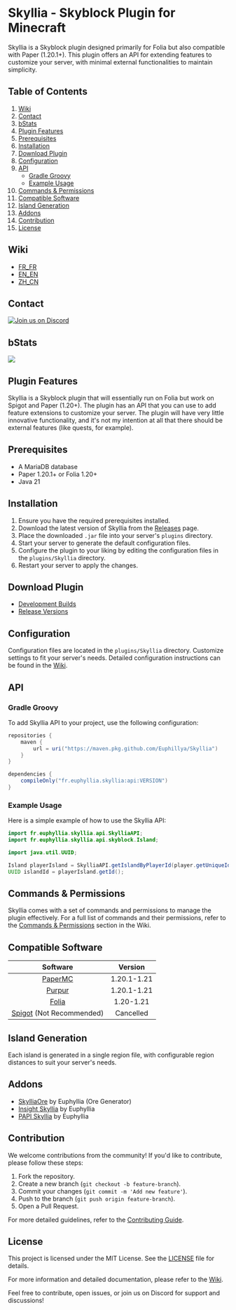 # Skyllia - Skyblock Plugin for Minecraft

Skyllia is a Skyblock plugin designed primarily for Folia but also compatible with Paper (1.20.1+). This plugin offers an API for extending features to customize your server, with minimal external functionalities to maintain simplicity.

## Table of Contents

1. [Wiki](#wiki)
2. [Contact](#contact)
3. [bStats](#bstats)
4. [Plugin Features](#plugin-features)
5. [Prerequisites](#prerequisites)
6. [Installation](#installation)
7. [Download Plugin](#download-plugin)
8. [Configuration](#configuration)
9. [API](#api)
    - [Gradle Groovy](#gradle-groovy)
    - [Example Usage](#example-usage)
10. [Commands & Permissions](#commands--permissions)
11. [Compatible Software](#compatible-software)
12. [Island Generation](#island-generation)
13. [Addons](#addons)
14. [Contribution](#contribution)
15. [License](#license)

## Wiki

- [FR_FR](https://github.com/Euphillya/Skyllia/wiki)
- [EN_EN](https://github.com/Euphillya/Skyllia/tree/dev/wiki/en_en/all_files)
- [ZH_CN](https://github.com/Euphillya/Skyllia/tree/dev/wiki/zh_cn/all_files)

## Contact

[![Join us on Discord](https://discord.com/api/guilds/1196471429936463943/widget.png?style=banner2)](https://discord.gg/uUJQEB7XNN)

## bStats

[![](https://bstats.org/signatures/bukkit/Skyllia.svg)](https://bstats.org/plugin/bukkit/Skyllia/20874)

## Plugin Features

Skyllia is a Skyblock plugin that will essentially run on Folia but work on Spigot and Paper (1.20+). The plugin has an API that you can use to add feature extensions to customize your server. The plugin will have very little innovative functionality, and it's not my intention at all that there should be external features (like quests, for example).

## Prerequisites

- A MariaDB database
- Paper 1.20.1+ or Folia 1.20+
- Java 21

## Installation

1. Ensure you have the required prerequisites installed.
2. Download the latest version of Skyllia from the [Releases](https://modrinth.com/plugin/skyllia) page.
3. Place the downloaded `.jar` file into your server's `plugins` directory.
4. Start your server to generate the default configuration files.
5. Configure the plugin to your liking by editing the configuration files in the `plugins/Skyllia` directory.
6. Restart your server to apply the changes.

## Download Plugin

- [Development Builds](https://github.com/Euphillya/Skyllia/actions)
- [Release Versions](https://modrinth.com/plugin/skyllia)

## Configuration

Configuration files are located in the `plugins/Skyllia` directory. Customize settings to fit your server's needs. Detailed configuration instructions can be found in the [Wiki](https://github.com/Euphillya/Skyllia/wiki/Configuration).

## API

### Gradle Groovy

To add Skyllia API to your project, use the following configuration:

```groovy
repositories {
    maven {
        url = uri("https://maven.pkg.github.com/Euphillya/Skyllia")
    }
}

dependencies {
    compileOnly("fr.euphyllia.skyllia:api:VERSION")
}
```

### Example Usage

Here is a simple example of how to use the Skyllia API:

```java
import fr.euphyllia.skyllia.api.SkylliaAPI;
import fr.euphyllia.skyllia.api.skyblock.Island;

import java.util.UUID;

Island playerIsland = SkylliaAPI.getIslandByPlayerId(player.getUniqueId()).join();
UUID islandId = playerIsland.getId();
```

## Commands & Permissions

Skyllia comes with a set of commands and permissions to manage the plugin effectively. For a full list of commands and their permissions, refer to the [Commands & Permissions](https://github.com/Euphillya/Skyllia/wiki/Commands-and-Permissions) section in the Wiki.

## Compatible Software

|                      Software                       |   Version   |
|:---------------------------------------------------:|:-----------:|
|    [PaperMC](https://papermc.io/downloads/paper)    | 1.20.1-1.21 |
|           [Purpur](https://purpurmc.org)            | 1.20.1-1.21 |
|     [Folia](https://papermc.io/software/folia)      |  1.20-1.21  |
| [Spigot](https://www.spigotmc.org) (Not Recommended) |  Cancelled  |

## Island Generation

Each island is generated in a single region file, with configurable region distances to suit your server's needs.

## Addons

- [SkylliaOre](https://github.com/Euphillya/Skyllia-Ore) by Euphyllia (Ore Generator)
- [Insight Skyllia](https://github.com/Euphillya/Insights-Skyllia) by Euphyllia
- [PAPI Skyllia](https://github.com/Euphillya/Skyllia-PAPI) by Euphyllia

## Contribution

We welcome contributions from the community! If you'd like to contribute, please follow these steps:

1. Fork the repository.
2. Create a new branch (`git checkout -b feature-branch`).
3. Commit your changes (`git commit -m 'Add new feature'`).
4. Push to the branch (`git push origin feature-branch`).
5. Open a Pull Request.

For more detailed guidelines, refer to the [Contributing Guide](CONTRIBUTING.md).

## License

This project is licensed under the MIT License. See the [LICENSE](LICENSE) file for details.

For more information and detailed documentation, please refer to the [Wiki](https://github.com/Euphillya/Skyllia/wiki).

Feel free to contribute, open issues, or join us on Discord for support and discussions!
